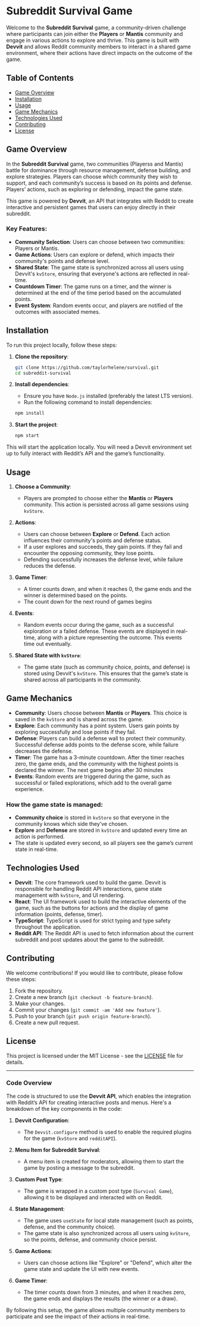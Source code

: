 # Subreddit Survival Game

Welcome to the **Subreddit Survival** game, a community-driven challenge where participants can join either the **Players** or **Mantis** community and engage in various actions to explore and thrive. This game is built with **Devvit** and allows Reddit community members to interact in a shared game environment, where their actions have direct impacts on the outcome of the game.

## Table of Contents

- [Game Overview](#game-overview)
- [Installation](#installation)
- [Usage](#usage)
- [Game Mechanics](#game-mechanics)
- [Technologies Used](#technologies-used)
- [Contributing](#contributing)
- [License](#license)

## Game Overview

In the **Subreddit Survival** game, two communities (Playerss and Mantis) battle for dominance through resource management, defense building, and explore strategies. Players can choose which community they wish to support, and each community’s success is based on its points and defense. Players’ actions, such as exploring or defending, impact the game state.

This game is powered by **Devvit**, an API that integrates with Reddit to create interactive and persistent games that users can enjoy directly in their subreddit.

### Key Features:
- **Community Selection**: Users can choose between two communities: Players or Mantis.
- **Game Actions**: Users can explore or defend, which impacts their community's points and defense level.
- **Shared State**: The game state is synchronized across all users using Devvit's `kvStore`, ensuring that everyone's actions are reflected in real-time.
- **Countdown Timer**: The game runs on a timer, and the winner is determined at the end of the time period based on the accumulated points.
- **Event System**: Random events occur, and players are notified of the outcomes with associated memes.

## Installation

To run this project locally, follow these steps:

1. **Clone the repository**:
    ```bash
    git clone https://github.com/taylorhelene/survival.git
    cd subreddit-survival
    ```

2. **Install dependencies**:
    - Ensure you have `Node.js` installed (preferably the latest LTS version).
    - Run the following command to install dependencies:
    ```bash
    npm install
    ```

3. **Start the project**:
    ```bash
    npm start
    ```

This will start the application locally. You will need a Devvit environment set up to fully interact with Reddit’s API and the game’s functionality.

## Usage

1. **Choose a Community**:
   - Players are prompted to choose either the **Mantis** or **Players** community. This action is persisted across all game sessions using `kvStore`.

2. **Actions**:
   - Users can choose between **Explore** or **Defend**. Each action influences their community's points and defense status.
   - If a user explores and succeeds, they gain points. If they fail and encounter the opposing community, they lose points.
   - Defending successfully increases the defense level, while failure reduces the defense.

3. **Game Timer**:
   - A timer counts down, and when it reaches 0, the game ends and the winner is determined based on the points.
   - The count down for the next round of games begins

4. **Events**:
   - Random events occur during the game, such as a successful exploration or a failed defense. These events are displayed in real-time, along with a picture representing the outcome. This events time out eventually.

5. **Shared State with `kvStore`**:
   - The game state (such as community choice, points, and defense) is stored using Devvit's `kvStore`. This ensures that the game’s state is shared across all participants in the community.

## Game Mechanics

- **Community**: Users choose between **Mantis** or **Players**. This choice is saved in the `kvStore` and is shared across the game.
- **Explore**: Each community has a point system. Users gain points by exploring successfully and lose points if they fail.
- **Defense**: Players can build a defense wall to protect their community. Successful defense adds points to the defense score, while failure decreases the defense.
- **Timer**: The game has a 3-minute countdown. After the timer reaches zero, the game ends, and the community with the highest points is declared the winner. The next game begins after 30 minutes
- **Events**: Random events are triggered during the game, such as successful or failed explorations, which add to the overall game experience.

### How the game state is managed:
- **Community choice** is stored in `kvStore` so that everyone in the community knows which side they’ve chosen.
- **Explore** and **Defense** are stored in `kvStore` and updated every time an action is performed.
- The state is updated every second, so all players see the game’s current state in real-time.

## Technologies Used

- **Devvit**: The core framework used to build the game. Devvit is responsible for handling Reddit API interactions, game state management with `kvStore`, and UI rendering.
- **React**: The UI framework used to build the interactive elements of the game, such as the buttons for actions and the display of game information (points, defense, timer).
- **TypeScript**: TypeScript is used for strict typing and type safety throughout the application.
- **Reddit API**: The Reddit API is used to fetch information about the current subreddit and post updates about the game to the subreddit.

## Contributing

We welcome contributions! If you would like to contribute, please follow these steps:

1. Fork the repository.
2. Create a new branch (`git checkout -b feature-branch`).
3. Make your changes.
4. Commit your changes (`git commit -am 'Add new feature'`).
5. Push to your branch (`git push origin feature-branch`).
6. Create a new pull request.

## License

This project is licensed under the MIT License - see the [LICENSE](LICENSE) file for details.

---
### Code Overview

The code is structured to use the **Devvit API**, which enables the integration with Reddit’s API for creating interactive posts and menus. Here's a breakdown of the key components in the code:

1. **Devvit Configuration**: 
   - The `Devvit.configure` method is used to enable the required plugins for the game (`kvStore` and `redditAPI`).

2. **Menu Item for Subreddit Survival**:
   - A menu item is created for moderators, allowing them to start the game by posting a message to the subreddit.

3. **Custom Post Type**:
   - The game is wrapped in a custom post type (`Survival Game`), allowing it to be displayed and interacted with on Reddit.

4. **State Management**:
   - The game uses `useState` for local state management (such as points, defense, and the community choice).
   - The game state is also synchronized across all users using `kvStore`, so the points, defense, and community choice persist.

5. **Game Actions**:
   - Users can choose actions like "Explore" or "Defend", which alter the game state and update the UI with new events.

6. **Game Timer**:
   - The timer counts down from 3 minutes, and when it reaches zero, the game ends and displays the results (the winner or a draw).

By following this setup, the game allows multiple community members to participate and see the impact of their actions in real-time.


